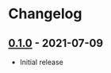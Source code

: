 # Changelog

## [0.1.0] - 2021-07-09

- Initial release

<!-- http://keepachangelog.com/ -->

<!-- [0.1.1]: https://github.com/gulp-custom/my-project/compare/v0.1.0...v0.1.1 -->
[0.1.0]: https://github.com/gulp-custom/my-project/releases/tag/v0.1.0
